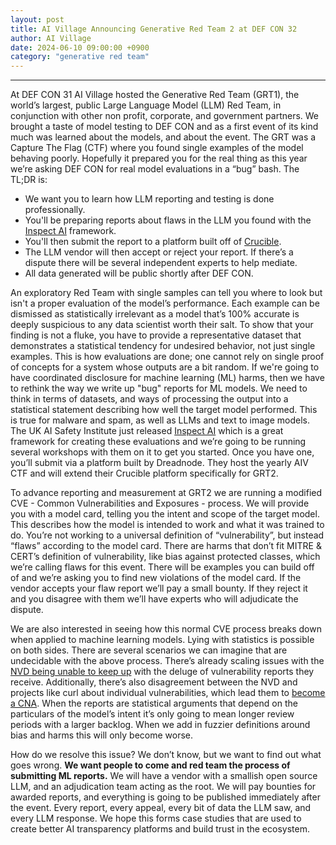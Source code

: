 ```yaml
---
layout: post
title: AI Village Announcing Generative Red Team 2 at DEF CON 32
author: AI Village
date: 2024-06-10 09:00:00 +0900
category: "generative red team"
---
```


******

At DEF CON 31 AI Village hosted the Generative Red Team (GRT1), the world’s largest, public Large Language Model (LLM) Red Team, in conjunction with other non profit, corporate, and government partners. We brought a taste of model testing to DEF CON and as a first event of its kind much was learned about the models, and about the event. The GRT was a Capture The Flag (CTF) where you found single examples of the model behaving poorly. Hopefully it prepared you for the real thing as this year we’re asking DEF CON for real model evaluations in  a “bug” bash. The TL;DR is:

* We want you to learn how LLM reporting and testing is done professionally.
* You'll be preparing reports about flaws in the LLM you found with the [Inspect AI](https://ukgovernmentbeis.github.io/inspect_ai/) framework.
* You'll then submit the report to a platform built off of [Crucible](https://crucible.dreadnode.io/).
* The LLM vendor will then accept or reject your report. If there’s a dispute there will be several independent experts to help mediate.
* All data generated will be public shortly after DEF CON. 

An exploratory Red Team with single samples can tell you where to look but isn't a proper evaluation of the model’s performance. Each example can be dismissed as statistically irrelevant as a model that’s 100% accurate is deeply suspicious to any data scientist worth their salt. To show that your finding is not a fluke, you have to provide a representative dataset that demonstrates a statistical tendency for undesired behavior, not just single examples. This is how evaluations are done; one cannot rely on single proof of concepts for a system whose outputs are a bit random. If we're going to have coordinated disclosure for machine learning (ML) harms, then we have to rethink the way we write up "bug" reports for ML models. We need to think in terms of datasets, and ways of  processing the output into a statistical statement describing how well the target model performed. This is true for malware and spam, as well as LLMs and text to image models. The UK AI Safety Institute just released [Inspect AI](https://ukgovernmentbeis.github.io/inspect_ai/) which is a great framework for creating these evaluations and we’re going to be running several workshops with them on it to get you started. Once you have one, you’ll submit via a platform built by Dreadnode. They host the yearly AIV CTF and will extend their Crucible platform specifically for GRT2.

To advance reporting and measurement at GRT2 we are running a modified CVE - Common Vulnerabilities and Exposures - process. We will provide you with a model card, telling you the intent and scope of the target model. This describes how the model is intended to work and what it was trained to do. You’re not working to a universal definition of “vulnerability”, but instead “flaws” according to the model card. There are harms that don’t fit MITRE & CERT’s definition of vulnerability, like bias against protected classes, which we’re calling flaws for this event. There will be examples you can build off of and we’re asking you to find new violations of the model card. If the vendor accepts your flaw report we’ll pay a small bounty. If they reject it and you disagree with them we’ll have experts who will adjudicate the dispute.

We are also interested in seeing how this normal CVE process breaks down when applied to machine learning models. Lying with statistics is possible on both sides. There are several scenarios we can imagine that are undecidable with the above process. There’s already scaling issues with the [NVD being unable to keep up](https://www.cybersecuritydive.com/news/nist-national-vulnerability-database/712826/) with the deluge of vulnerability reports they receive. Additionally, there’s also disagreement between the NVD and projects like curl about individual vulnerabilities, which lead them to [become a CNA](https://daniel.haxx.se/blog/2024/02/21/disputed-not-rejected/). When the reports are statistical arguments that depend on the particulars of the model’s intent it’s only going to mean longer review periods with a larger backlog. When we add in fuzzier definitions around bias and harms this will only become worse. 

How do we resolve this issue? We don’t know, but we want to find out what goes wrong. **We want people to come and red team the process of submitting ML reports.** We will have a vendor with a smallish open source LLM, and an adjudication team acting as the root. We will pay bounties for awarded reports, and everything is going to be published immediately after the event. Every report, every appeal, every bit of data the LLM saw, and every LLM response. We hope this forms case studies that are used to create better AI transparency platforms and build trust in the ecosystem.